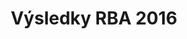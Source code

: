 ---
layout: post_redirect
title: Výsledky RBA 2016
categories: results
link: /pdf/results/2016-Vysledky.pdf
front_img: https://lh3.googleusercontent.com/mp3N6S6KlF2MY2nVLSC0UQ0Fgw78ifcoaconIMLdZlezxTmIl-qy3E75lrzzs-OlTZi-_R-MKWQ5Y8rNaSmFIAiK2asIqK37Y1wigmenW9qfgtwDqkCjaCbHVk4ZHUftVmCSmyIcPkz_Jr668dnkoKB3YtxDzzAbfxG8bK-_bRspsh004KJNdSrLG2M7MlPn9PtpTOPoOqmfm6RH-d69aV-wHQdt-N3nLy-odztqhjMsoghFS1Rxv-peNQWOJoU9KhVyglayjF1-oT5-oagDv-Tvdxs1j2tBgLCmgDTY4DKsDzki27VJDsa9J-DighDnMs8jtgDb4ht4qERGUkjJ80diUd4yJbHzCwHpcrb3IAIFBayjDDSDbf-4G9Xag7Y-vFmbg8H4cChFJ0CDp9tUVep2spmn5hMIKlZz7Z6qwRrmKArhuE63AKC66ikYx9wZPZ2kEUkod309brRSdbNXXgW81JGYe_wFdbhsGcN66KjSRS51JIVYszwIh0qiQVud2ydxGEeAGv8341rPs7X833waczfUfK7leu2bDAhBa5RJ6mkM1JyB_V92h0SUEpU3qBxXtExR6j-vHdzLfjic8LgDJ4H80kuqkhNNQ4vyRSffOXGEPgOmxr4MLAor15kvrY62DfktOdGdsHi-8ji67_xe5EW03aaracb9FBMOGFI1es9MVPEmxzJqwpQLKbCJOeK3k6hYED_wPxNqDA=w1444-h963-no
---